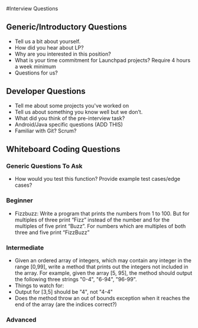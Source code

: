 #Interview Questions

## Generic/Introductory Questions
* Tell us a bit about yourself.
* How did you hear about LP?
* Why are you interested in this position?
* What is your time commitment for Launchpad projects? Require 4 hours a week minimum
* Questions for us?

## Developer Questions
* Tell me about some projects you've worked on
* Tell us about something you know well but we don’t.
* What did you think of the pre-interview task?
* Android/Java specific questions (ADD THIS)
* Familiar with Git? Scrum?

## Whiteboard Coding Questions

### Generic Questions To Ask
* How would you test this function? Provide example test cases/edge cases?

### Beginner
* Fizzbuzz: Write a program that prints the numbers from 1 to 100. But for multiples of three print “Fizz” instead of the number and for the multiples of five print “Buzz”. For numbers which are multiples of both three and five print “FizzBuzz”

### Intermediate
* Given an ordered array of integers, which may contain any integer in the range [0,99], write a method that prints out the integers not included in the array. For example, given the array [5, 95], the method should output the following three strings "0-4", "6-94", "96-99".
* Things to watch for: 
* Output for [3,5] should be "4", not "4-4"
* Does the method throw an out of bounds exception when it reaches the end of the array (are the indices correct?)

### Advanced


